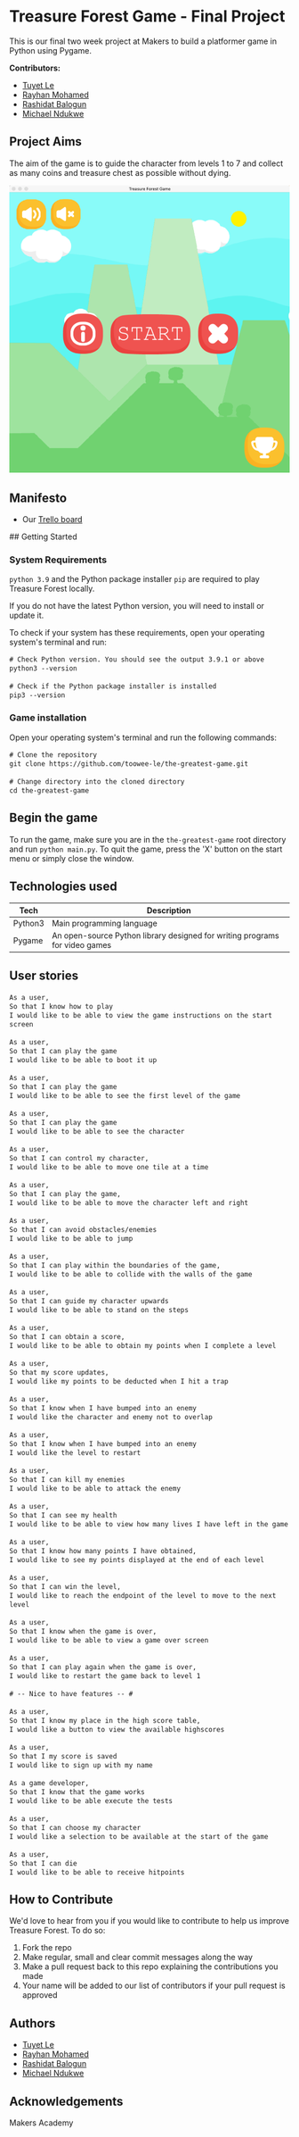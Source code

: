 # Treasure Forest Game - Final Project
This is our final two week project at Makers to build a platformer game in Python using Pygame.

**Contributors:**
* [Tuyet Le](https://github.com/toowee-le)
* [Rayhan Mohamed](https://github.com/Blank-21)
* [Rashidat Balogun](https://github.com/RB301)
* [Michael Ndukwe](https://github.com/lbhMichael)


## Project Aims
The aim of the game is to guide the character from levels 1 to 7 and collect as many coins and treasure chest as possible without dying.

![Treasure Forest Game](img/start_menu.png)

## Manifesto

* Our [Trello board](https://trello.com/b/ys58hpfi/treasure-forest)


## Getting Started

### System Requirements

`python 3.9` and the Python package installer `pip` are required to play Treasure Forest locally.

If you do not have the latest Python version, you will need to install or update it.

To check if your system has these requirements, open your operating system's terminal and run:

```
# Check Python version. You should see the output 3.9.1 or above
python3 --version

# Check if the Python package installer is installed
pip3 --version
```

### Game installation

Open your operating system's terminal and run the following commands:

```
# Clone the repository
git clone https://github.com/toowee-le/the-greatest-game.git

# Change directory into the cloned directory
cd the-greatest-game
```

## Begin the game

To run the game, make sure you are in the `the-greatest-game` root directory and run `python main.py`. To quit the game, press the 'X' button on the start menu or simply close the window.


## Technologies used

| Tech    | Description                                                                 |
|---------|-----------------------------------------------------------------------------|
| Python3 | Main programming language                                                   |
| Pygame  | An open-source Python library designed for writing programs for video games |


## User stories
```
As a user,
So that I know how to play
I would like to be able to view the game instructions on the start screen

As a user,
So that I can play the game
I would like to be able to boot it up

As a user,
So that I can play the game
I would like to be able to see the first level of the game

As a user, 
So that I can play the game
I would like to be able to see the character

As a user,
So that I can control my character, 
I would like to be able to move one tile at a time

As a user, 
So that I can play the game,
I would like to be able to move the character left and right

As a user,
So that I can avoid obstacles/enemies
I would like to be able to jump

As a user,
So that I can play within the boundaries of the game,
I would like to be able to collide with the walls of the game

As a user,
So that I can guide my character upwards
I would like to be able to stand on the steps

As a user, 
So that I can obtain a score,
I would like to be able to obtain my points when I complete a level

As a user, 
So that my score updates,
I would like my points to be deducted when I hit a trap

As a user,
So that I know when I have bumped into an enemy
I would like the character and enemy not to overlap

As a user,
So that I know when I have bumped into an enemy
I would like the level to restart

As a user,
So that I can kill my enemies
I would like to be able to attack the enemy

As a user,
So that I can see my health
I would like to be able to view how many lives I have left in the game

As a user,
So that I know how many points I have obtained,
I would like to see my points displayed at the end of each level

As a user,
So that I can win the level,
I would like to reach the endpoint of the level to move to the next level

As a user,
So that I know when the game is over,
I would like to be able to view a game over screen

As a user,
So that I can play again when the game is over,
I would like to restart the game back to level 1

# -- Nice to have features -- #

As a user,
So that I know my place in the high score table,
I would like a button to view the available highscores

As a user,
So that I my score is saved
I would like to sign up with my name

As a game developer,
So that I know that the game works
I would like to be able execute the tests

As a user,
So that I can choose my character
I would like a selection to be available at the start of the game

As a user,
So that I can die
I would like to be able to receive hitpoints
```

## How to Contribute
We'd love to hear from you if you would like to contribute to help us improve Treasure Forest. To do so:

1. Fork the repo
2. Make regular, small and clear commit messages along the way
3. Make a pull request back to this repo explaining the contributions you made
5. Your name will be added to our list of contributors if your pull request is approved


## Authors
* [Tuyet Le](https://github.com/toowee-le)
* [Rayhan Mohamed](https://github.com/Blank-21)
* [Rashidat Balogun](https://github.com/RB301)
* [Michael Ndukwe](https://github.com/lbhMichael)


## Acknowledgements
Makers Academy